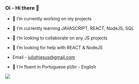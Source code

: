 ### Oi - Hi there 👋


- 🔭 I’m currently working on my projects
- 🌱 I’m currently learning JAVASCRIPT, REACT, NodeJS, SQL
- 👯 I’m looking to collaborate on any JS projects
- 🤔 I’m looking for help with REACT & NodeJS
- Email - juliohjesus@gmail.com

- :closed_book: I'm fluent in	Portuguese pt/br - English 

<a href="https://www.linkedin.com/in/julio-h" target="_blanck">
  <img src="https://img.shields.io/badge/-LinkedIn-060606?style=flat&labelColor=0D0D0D&logo=Linkedin&Color=white" />
</a>
